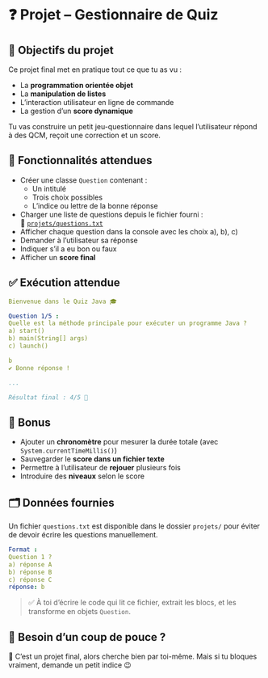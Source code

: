 # ❓ Projet – Gestionnaire de Quiz

## 🎯 Objectifs du projet

Ce projet final met en pratique tout ce que tu as vu :

- La **programmation orientée objet**
- La **manipulation de listes**
- L’interaction utilisateur en ligne de commande
- La gestion d’un **score dynamique**

Tu vas construire un petit jeu-questionnaire dans lequel l’utilisateur répond à des QCM, reçoit une correction et un score.

## 🧩 Fonctionnalités attendues

- Créer une classe `Question` contenant :
  - Un intitulé
  - Trois choix possibles
  - L’indice ou lettre de la bonne réponse
- Charger une liste de questions depuis le fichier fourni :  
  📄 [`projets/questions.txt`](questions.txt)
- Afficher chaque question dans la console avec les choix a), b), c)
- Demander à l’utilisateur sa réponse
- Indiquer s’il a eu bon ou faux
- Afficher un **score final**

## ✅ Exécution attendue

```yaml
Bienvenue dans le Quiz Java 🎓

Question 1/5 :
Quelle est la méthode principale pour exécuter un programme Java ?
a) start()
b) main(String[] args)
c) launch()

b
✔️ Bonne réponse !

...

Résultat final : 4/5 🎉
```

## 🧠 Bonus

- Ajouter un **chronomètre** pour mesurer la durée totale (avec `System.currentTimeMillis()`)
- Sauvegarder le **score dans un fichier texte**
- Permettre à l’utilisateur de **rejouer** plusieurs fois
- Introduire des **niveaux** selon le score

## 🗂️ Données fournies

Un fichier `questions.txt` est disponible dans le dossier `projets/` pour éviter de devoir écrire les questions manuellement.

```yaml
Format :
Question 1 ?
a) réponse A
b) réponse B
c) réponse C
réponse: b
```

> ✅ À toi d’écrire le code qui lit ce fichier, extrait les blocs, et les transforme en objets `Question`.

## 🧩 Besoin d’un coup de pouce ?

🧠 C’est un projet final, alors cherche bien par toi-même. Mais si tu bloques vraiment, demande un petit indice 😉